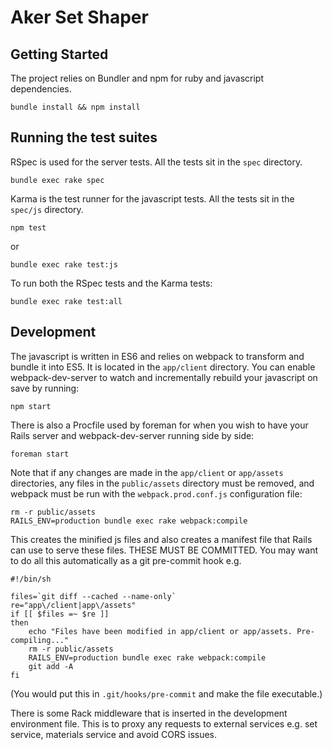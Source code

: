 # Aker Set Shaper

Getting Started
---

The project relies on Bundler and npm for ruby and javascript dependencies.

    bundle install && npm install

Running the test suites
---

RSpec is used for the server tests. All the tests sit in the `spec` directory.

    bundle exec rake spec

Karma is the test runner for the javascript tests. All the tests sit in the `spec/js` directory.

    npm test

or

    bundle exec rake test:js

To run both the RSpec tests and the Karma tests:

    bundle exec rake test:all

Development
---

The javascript is written in ES6 and relies on webpack to transform and bundle it into ES5. It is located in the `app/client` directory. You can enable webpack-dev-server to watch and incrementally rebuild your javascript on save by running:

    npm start

There is also a Procfile used by foreman for when you wish to have your Rails server and webpack-dev-server running side by side:

    foreman start

Note that if any changes are made in the `app/client` or `app/assets` directories, any files in the `public/assets` directory must be removed, and webpack must be run with the `webpack.prod.conf.js` configuration file:

    rm -r public/assets
    RAILS_ENV=production bundle exec rake webpack:compile

This creates the minified js files and also creates a manifest file that Rails can use to serve these files. THESE MUST BE COMMITTED. You may want to do all this automatically as a git pre-commit hook e.g.

    #!/bin/sh

    files=`git diff --cached --name-only`
    re="app\/client|app\/assets"
    if [[ $files =~ $re ]]
    then
        echo "Files have been modified in app/client or app/assets. Pre-compiling..."
        rm -r public/assets
        RAILS_ENV=production bundle exec rake webpack:compile
        git add -A
    fi

(You would put this in `.git/hooks/pre-commit` and make the file executable.)

There is some Rack middleware that is inserted in the development environment file. This is to proxy any requests to external services e.g. set service, materials service and avoid CORS issues.
